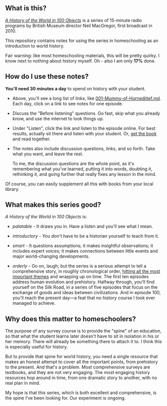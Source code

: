 ## What is this?

[*A History of the World in 100 Objects*](http://www.bbc.co.uk/ahistoryoftheworld/)
is a series of 15-minute radio programs by British Museum director Neil MacGregor,
first broadcast in 2010.

This repository contains notes for using the series in homeschooling as
an introduction to world history.

Fair warning: like most homeschooling materials, this will be pretty quirky.
I know next to nothing about history myself. Oh - also I am only **17%** done.


## How do I use these notes?

**You'll need 30 minutes a day** to spend on history with your student.

*   Above, you'll see a long list of links, like
    [001-Mummy-of-Hornedjitef.md](001-Mummy-of-Hornedjitef.md).
    Each day, click on a link to see notes for one episode.

*   Discuss the "Before listening" questions.  Go fast, skip what you
    already know, and use the internet to look things up.

*   Under "Listen", click the link and listen to the episode online.
    For best results, actually sit there and listen with your student.
    Or, [get the book](http://www.powells.com/book/history-of-the-world-in-100-objects-9780670022700/17-3)
    and read together.

*   The notes also include discussion questions, links, and so
    forth. Take what you want, and leave the rest.

    To me, the discussion questions are the whole point, as it's
    remembering what you've learned, putting it into words, doubting it,
    rethinking it, and going further that really fixes any lesson in the
    mind.

Of course, you can easily supplement all this with books from your local
library.


## What makes this series good?

*A History of the World in 100 Objects* is:

*   *palatable* - It draws you in. Have a listen and you'll see what I
    mean.

*   *introductory* - You don't have to be a historian yourself to teach
    from it.

*   *smart* - It questions assumptions; it makes insightful
    observations; it includes expert voices; it makes connections
    between little events and major world-changing developments.

*   *orderly* - Go on, laugh; but the series is a serious attempt to
    tell a comprehensive story, in roughly chronological order,
    [hitting all the most important themes](http://www.bbc.co.uk/ahistoryoftheworld/programme/)
    and wrapping up on time. The first ten episodes address human
    evolution and prehistory. Halfway through, you'll find yourself on
    the Silk Road, in a series of five episodes that focus on the
    exchange of goods and ideas between civilizations. And in episode
    100, you'll reach the present day—a feat that no history course I
    took ever managed to achieve.


## Why does this matter to homeschoolers?

The purpose of any survey course is to provide the "spine" of an
education, so that what the student learns later doesn't have to sit in
isolation in his or her memory. There will already be something there to
attach it to. I think this is especially useful for history.

But to provide that spine for world history, you need a single resource
that makes an honest attempt to cover all the important points, from
prehistory to the present. And that's a problem. Most comprehensive
surveys are textbooks, and they are not very engaging. The most engaging
history resources hop around in time, from one dramatic story to
another, with no real plan in mind.

My hope is that this series, which is both excellent and comprehensive,
is the spine I've been looking for. Our experiment is ongoing.
